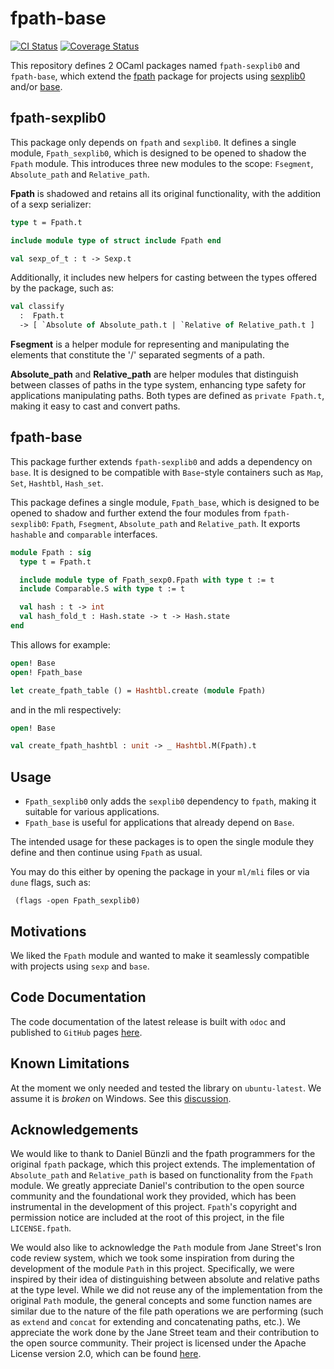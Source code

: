 # fpath-base

[![CI Status](https://github.com/mbarbin/fpath-base/workflows/ci/badge.svg)](https://github.com/mbarbin/fpath-base/actions/workflows/ci.yml)
[![Coverage Status](https://coveralls.io/repos/github/mbarbin/fpath-base/badge.svg?branch=main)](https://coveralls.io/github/mbarbin/fpath-base?branch=main)

This repository defines 2 OCaml packages named `fpath-sexplib0` and `fpath-base`, which extend the [fpath](https://opam.ocaml.org/packages/fpath/) package for projects using [sexplib0](https://opam.ocaml.org/packages/sexplib0/) and/or [base](https://opam.ocaml.org/packages/base/).

## fpath-sexplib0

This package only depends on `fpath` and `sexplib0`. It defines a single module, `Fpath_sexplib0`, which is designed to be opened to shadow the `Fpath` module. This introduces three new modules to the scope: `Fsegment`, `Absolute_path` and `Relative_path`.

**Fpath** is shadowed and retains all its original functionality, with the addition of a sexp serializer:

```ocaml
type t = Fpath.t

include module type of struct include Fpath end

val sexp_of_t : t -> Sexp.t
```

Additionally, it includes new helpers for casting between the types offered by the package, such as:

```ocaml
val classify
  :  Fpath.t
  -> [ `Absolute of Absolute_path.t | `Relative of Relative_path.t ]
```

**Fsegment** is a helper module for representing and manipulating the elements that constitute the '/' separated segments of a path.

**Absolute_path** and **Relative_path** are helper modules that distinguish between classes of paths in the type system, enhancing type safety for applications manipulating paths. Both types are defined as `private Fpath.t`, making it easy to cast and convert paths.

## fpath-base

This package further extends `fpath-sexplib0` and adds a dependency on `base`. It is designed to be compatible with `Base`-style containers such as `Map`, `Set`, `Hashtbl`, `Hash_set`.

This package defines a single module, `Fpath_base`, which is designed to be opened to shadow and further extend the four modules from `fpath-sexplib0`: `Fpath`, `Fsegment`, `Absolute_path` and `Relative_path`. It exports `hashable` and `comparable` interfaces.

```ocaml
module Fpath : sig
  type t = Fpath.t

  include module type of Fpath_sexp0.Fpath with type t := t
  include Comparable.S with type t := t

  val hash : t -> int
  val hash_fold_t : Hash.state -> t -> Hash.state
end
```

This allows for example:

```ocaml file=example.ml
open! Base
open! Fpath_base

let create_fpath_table () = Hashtbl.create (module Fpath)
```

and in the mli respectively:

```ocaml file=example.mli
open! Base

val create_fpath_hashtbl : unit -> _ Hashtbl.M(Fpath).t
```

## Usage

- `Fpath_sexplib0` only adds the `sexplib0` dependency to `fpath`, making it suitable for various applications.
- `Fpath_base` is useful for applications that already depend on `Base`.

The intended usage for these packages is to open the single module they define and then continue using `Fpath` as usual.

You may do this either by opening the package in your `ml/mli` files or via `dune` flags, such as:

```dune
 (flags -open Fpath_sexplib0)
```

## Motivations

We liked the `Fpath` module and wanted to make it seamlessly compatible with projects using `sexp` and `base`.

## Code Documentation

The code documentation of the latest release is built with `odoc` and published to `GitHub` pages [here](https://mbarbin.github.io/fpath-base).

## Known Limitations

At the moment we only needed and tested the library on `ubuntu-latest`. We assume it is *broken* on Windows. See this [discussion](https://github.com/mbarbin/fpath-base/discussions/7).

## Acknowledgements

We would like to thank to Daniel Bünzli and the fpath programmers for the original `fpath` package, which this project extends. The implementation of `Absolute_path` and `Relative_path` is based on functionality from the `Fpath` module. We greatly appreciate Daniel's contribution to the open source community and the foundational work they provided, which has been instrumental in the development of this project. `Fpath`'s copyright and permission notice are included at the root of this project, in the file `LICENSE.fpath`.

We would also like to acknowledge the `Path` module from Jane Street's Iron code review system, which we took some inspiration from during the development of the module `Path` in this project. Specifically, we were inspired by their idea of distinguishing between absolute and relative paths at the type level. While we did not reuse any of the implementation from the original `Path` module, the general concepts and some function names are similar due to the nature of the file path operations we are performing (such as `extend` and `concat` for extending and concatenating paths, etc.). We appreciate the work done by the Jane Street team and their contribution to the open source community. Their project is licensed under the Apache License version 2.0, which can be found [here](https://github.com/janestreet/iron).
